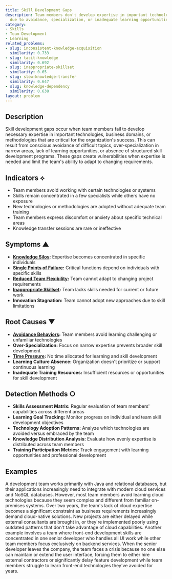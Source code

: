 ```yaml
---
title: Skill Development Gaps
description: Team members don't develop expertise in important technologies or domains
  due to avoidance, specialization, or inadequate learning opportunities.
category:
- Skills
- Team Development
- Learning
related_problems:
- slug: inconsistent-knowledge-acquisition
  similarity: 0.733
- slug: tacit-knowledge
  similarity: 0.692
- slug: inappropriate-skillset
  similarity: 0.65
- slug: slow-knowledge-transfer
  similarity: 0.647
- slug: knowledge-dependency
  similarity: 0.638
layout: problem
---
```


## Description

Skill development gaps occur when team members fail to develop necessary expertise in important technologies, business domains, or methodologies that are critical for the organization's success. This can result from conscious avoidance of difficult topics, over-specialization in narrow areas, lack of learning opportunities, or absence of structured skill development programs. These gaps create vulnerabilities when expertise is needed and limit the team's ability to adapt to changing requirements.

## Indicators ⟡

- Team members avoid working with certain technologies or systems
- Skills remain concentrated in a few specialists while others have no exposure
- New technologies or methodologies are adopted without adequate team training
- Team members express discomfort or anxiety about specific technical areas
- Knowledge transfer sessions are rare or ineffective

## Symptoms ▲

- **[Knowledge Silos](knowledge-silos.md):** Expertise becomes concentrated in specific individuals
- **[Single Points of Failure](single-points-of-failure.md):** Critical functions depend on individuals with specific skills
- **[Reduced Team Flexibility](reduced-team-flexibility.md):** Team cannot adapt to changing project requirements
- **[Inappropriate Skillset](inappropriate-skillset.md):** Team lacks skills needed for current or future work
- **Innovation Stagnation:** Team cannot adopt new approaches due to skill limitations

## Root Causes ▼

- **[Avoidance Behaviors](avoidance-behaviors.md):** Team members avoid learning challenging or unfamiliar technologies
- **Over-Specialization:** Focus on narrow expertise prevents broader skill development
- **[Time Pressure](time-pressure.md):** No time allocated for learning and skill development
- **Learning Culture Absence:** Organization doesn't prioritize or support continuous learning
- **Inadequate Training Resources:** Insufficient resources or opportunities for skill development

## Detection Methods ○

- **Skills Assessment Matrix:** Regular evaluation of team members' capabilities across different areas
- **Learning Goal Tracking:** Monitor progress on individual and team skill development objectives
- **Technology Adoption Patterns:** Analyze which technologies are avoided versus embraced by the team
- **Knowledge Distribution Analysis:** Evaluate how evenly expertise is distributed across team members
- **Training Participation Metrics:** Track engagement with learning opportunities and professional development

## Examples

A development team works primarily with Java and relational databases, but their applications increasingly need to integrate with modern cloud services and NoSQL databases. However, most team members avoid learning cloud technologies because they seem complex and different from familiar on-premises systems. Over two years, the team's lack of cloud expertise becomes a significant constraint as business requirements increasingly demand cloud-native solutions. New projects are either delayed while external consultants are brought in, or they're implemented poorly using outdated patterns that don't take advantage of cloud capabilities. Another example involves a team where front-end development skills are concentrated in one senior developer who handles all UI work while other team members focus exclusively on backend services. When the senior developer leaves the company, the team faces a crisis because no one else can maintain or extend the user interface, forcing them to either hire external contractors or significantly delay feature development while team members struggle to learn front-end technologies they've avoided for years.